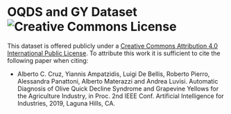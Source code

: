 # OQDS and GY Dataset ![Creative Commons License](https://i.creativecommons.org/l/by/4.0/88x31.png)

This dataset is offered publicly under a [Creative Commons Attribution 4.0 International Public License](https://creativecommons.org/licenses/by/4.0/legalcode). To attribute this work it is sufficient to cite the following paper when citing:

* Alberto C. Cruz, Yiannis Ampatzidis, Luigi De Bellis, Roberto Pierro, Alessandra Panattoni, Alberto Materazzi and Andrea Luvisi. 
Automatic Diagnosis of Olive Quick Decline Syndrome and Grapevine Yellows for the Agriculture Industry, in Proc. 2nd IEEE Conf. Artificial Intelligence for Industries, 2019, Laguna Hills, CA.
